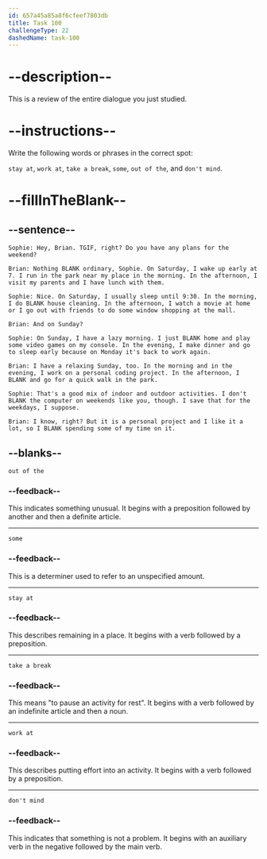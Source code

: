```yaml
---
id: 657a45a85a8f6cfeef7803db
title: Task 100
challengeType: 22
dashedName: task-100
---
```


<!-- REVIEW -->

# --description--

This is a review of the entire dialogue you just studied.  

# --instructions--

Write the following words or phrases in the correct spot:  

`stay at`, `work at`, `take a break`, `some`, `out of the`, and `don't mind`.  

# --fillInTheBlank--

## --sentence--  

`Sophie: Hey, Brian. TGIF, right? Do you have any plans for the weekend?`  

`Brian: Nothing BLANK ordinary, Sophie. On Saturday, I wake up early at 7. I run in the park near my place in the morning. In the afternoon, I visit my parents and I have lunch with them.`  

`Sophie: Nice. On Saturday, I usually sleep until 9:30. In the morning, I do BLANK house cleaning. In the afternoon, I watch a movie at home or I go out with friends to do some window shopping at the mall.`  

`Brian: And on Sunday?`  

`Sophie: On Sunday, I have a lazy morning. I just BLANK home and play some video games on my console. In the evening, I make dinner and go to sleep early because on Monday it's back to work again.`  

`Brian: I have a relaxing Sunday, too. In the morning and in the evening, I work on a personal coding project. In the afternoon, I BLANK and go for a quick walk in the park.`  

`Sophie: That's a good mix of indoor and outdoor activities. I don't BLANK the computer on weekends like you, though. I save that for the weekdays, I suppose.`  

`Brian: I know, right? But it is a personal project and I like it a lot, so I BLANK spending some of my time on it.`  

## --blanks--  

`out of the`  

### --feedback--  

This indicates something unusual. It begins with a preposition followed by another and then a definite article.  

---

`some`  

### --feedback--  

This is a determiner used to refer to an unspecified amount.

---

`stay at`  

### --feedback--  

This describes remaining in a place. It begins with a verb followed by a preposition.  

---

`take a break`  

### --feedback--  

This means "to pause an activity for rest". It begins with a verb followed by an indefinite article and then a noun.  

---

`work at`  

### --feedback--  

This describes putting effort into an activity. It begins with a verb followed by a preposition.  

---

`don't mind`  

### --feedback--  

This indicates that something is not a problem. It begins with an auxiliary verb in the negative followed by the main verb.
